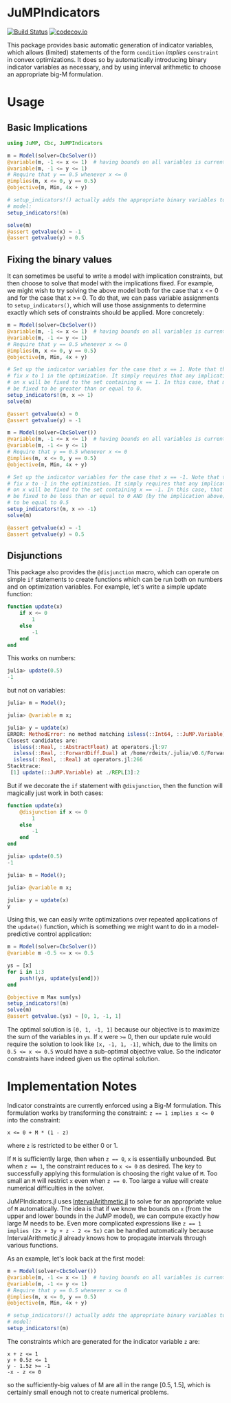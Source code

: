 # JuMPIndicators

[![Build Status](https://travis-ci.org/rdeits/JuMPIndicators.jl.svg?branch=master)](https://travis-ci.org/rdeits/JuMPIndicators.jl) [![codecov.io](http://codecov.io/github/rdeits/JuMPIndicators.jl/coverage.svg?branch=master)](http://codecov.io/github/rdeits/JuMPIndicators.jl?branch=master)

This package provides basic automatic generation of indicator variables, which allows (limited) statements of the form `condition` *implies* `constraint` in convex optimizations. It does so by automatically introducing binary indicator variables as necessary, and by using interval arithmetic to choose an appropriate big-M formulation. 

# Usage

## Basic Implications

```julia
using JuMP, Cbc, JuMPIndicators

m = Model(solver=CbcSolver())
@variable(m, -1 <= x <= 1)  # having bounds on all variables is currently a requirement
@variable(m, -1 <= y <= 1)
# Require that y == 0.5 whenever x <= 0
@implies(m, x <= 0, y == 0.5)
@objective(m, Min, 4x + y)

# setup_indicators!() actually adds the appropriate binary variables to the
# model:
setup_indicators!(m)

solve(m)
@assert getvalue(x) ≈ -1
@assert getvalue(y) ≈ 0.5
```

## Fixing the binary values

It can sometimes be useful to write a model with implication constraints, but then choose to solve that model with the implications fixed. For example, we might wish to try solving the above model both for the case that x <= 0 and for the case that x >= 0. To do that, we can pass variable assignments to `setup_indicators()`, which will use those assignments to determine exactly which sets of constraints should be applied. More concretely:

```julia
m = Model(solver=CbcSolver())
@variable(m, -1 <= x <= 1)  # having bounds on all variables is currently a requirement
@variable(m, -1 <= y <= 1)
# Require that y == 0.5 whenever x <= 0
@implies(m, x <= 0, y == 0.5)
@objective(m, Min, 4x + y)

# Set up the indicator variables for the case that x == 1. Note that this does *not*
# fix x to 1 in the optimization. It simply requires that any implications which depend
# on x will be fixed to the set containing x == 1. In this case, that means that x will
# be fixed to be greater than or equal to 0. 
setup_indicators!(m, x => 1)
solve(m)

@assert getvalue(x) ≈ 0
@assert getvalue(y) ≈ -1
```

```julia
m = Model(solver=CbcSolver())
@variable(m, -1 <= x <= 1)  # having bounds on all variables is currently a requirement
@variable(m, -1 <= y <= 1)
# Require that y == 0.5 whenever x <= 0
@implies(m, x <= 0, y == 0.5)
@objective(m, Min, 4x + y)

# Set up the indicator variables for the case that x == -1. Note that this does *not*
# fix x to -1 in the optimization. It simply requires that any implications which depend
# on x will be fixed to the set containing x == -1. In this case, that means that x will
# be fixed to be less than or equal to 0 AND (by the implication above) y will be fixed 
# to be equal to 0.5
setup_indicators!(m, x => -1)
solve(m)

@assert getvalue(x) ≈ -1
@assert getvalue(y) ≈ 0.5
```

## Disjunctions

This package also provides the `@disjunction` macro, which can operate on simple `if` statements to create functions which can be run both on numbers and on optimization variables. For example, let's write a simple update function:

```julia
function update(x)
    if x <= 0
        1
    else
        -1
    end
end
```

This works on numbers:

```julia
julia> update(0.5)
-1
```

but not on variables:

```julia
julia> m = Model();

julia> @variable m x;

julia> y = update(x)
ERROR: MethodError: no method matching isless(::Int64, ::JuMP.Variable)
Closest candidates are:
  isless(::Real, ::AbstractFloat) at operators.jl:97
  isless(::Real, ::ForwardDiff.Dual) at /home/rdeits/.julia/v0.6/ForwardDiff/src/dual.jl:161
  isless(::Real, ::Real) at operators.jl:266
Stacktrace:
 [1] update(::JuMP.Variable) at ./REPL[3]:2
```

But if we decorate the `if` statement with `@disjunction`, then the function will magically just work in both cases:

```julia
function update(x)
    @disjunction if x <= 0
        1
    else
        -1
    end
end
```

```julia
julia> update(0.5)
-1

julia> m = Model();

julia> @variable m x;

julia> y = update(x)
y
```

Using this, we can easily write optimizations over repeated applications of the `update()` function, which is something we might want to do in a model-predictive control application:

```julia
m = Model(solver=CbcSolver())
@variable m -0.5 <= x <= 0.5

ys = [x]
for i in 1:3
    push!(ys, update(ys[end]))
end

@objective m Max sum(ys)
setup_indicators!(m)
solve(m)
@assert getvalue.(ys) ≈ [0, 1, -1, 1]
```

The optimal solution is `[0, 1, -1, 1]` because our objective is to maximize the sum of the variables in `ys`. If x were `>=` 0, then our update rule would require the solution to look like `[x, -1, 1, -1]`, which, due to the limits on `0.5 <= x <= 0.5` would have a sub-optimal objective value. So the indicator constraints have indeed given us the optimal solution. 

# Implementation Notes

Indicator constraints are currently enforced using a Big-M formulation. This formulation works by transforming the constraint: `z == 1 implies x <= 0` into the constraint:

```
x <= 0 + M * (1 - z)
```

where `z` is restricted to be either 0 or 1. 

If `M` is sufficiently large, then when `z == 0`, `x` is essentially unbounded. But when `z == 1`, the constraint reduces to `x <= 0` as desired. The key to successfully applying this formulation is choosing the right value of `M`. Too small an `M` will restrict `x` even when `z == 0`. Too large a value will create numerical difficulties in the solver. 

JuMPIndicators.jl uses [IntervalArithmetic.jl](https://github.com/JuliaIntervals/IntervalArithmetic.jl) to solve for an appropriate value of `M` automatically. The idea is that if we know the bounds on `x` (from the upper and lower bounds in the JuMP model), we can compute exactly how large M needs to be. Even more complicated expressions like `z == 1 implies (2x + 3y + z - 2 <= 5x)` can be handled automatically because IntervalArithmetic.jl already knows how to propagate intervals through various functions. 

As an example, let's look back at the first model:

```julia
m = Model(solver=CbcSolver())
@variable(m, -1 <= x <= 1)  # having bounds on all variables is currently a requirement
@variable(m, -1 <= y <= 1)
# Require that y == 0.5 whenever x <= 0
@implies(m, x <= 0, y == 0.5)
@objective(m, Min, 4x + y)

# setup_indicators!() actually adds the appropriate binary variables to the
# model:
setup_indicators!(m)
```

The constraints which are generated for the indicator variable `z` are:

```
x + z <= 1
y + 0.5z <= 1
y - 1.5z >= -1
-x - z <= 0
```

so the sufficiently-big values of M are all in the range [0.5, 1.5], which is certainly small enough not to create numerical problems. 
